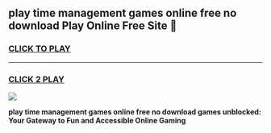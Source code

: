 
## play time management games online free no download Play Online Free Site 👋
<h3>
<a href="https://download.freeplayer.one?title=play_time_management_games_online_free_no_download&ref=21F">CLICK TO PLAY</a></h3>
<hr>

<h3>
<a href="https://download.freeplayer.one?title=play_time_management_games_online_free_no_download&ref=21F">CLICK 2 PLAY</a>
  
</h3>

<a href="https://download.freeplayer.one?title=play_time_management_games_online_free_no_download&ref=21F"><img src="https://cdnb.artstation.com/p/assets/images/images/032/539/853/original/anto-thomas-button-gif.gif"></a>


**play time management games online free no download games unblocked: Your Gateway to Fun and Accessible Online Gaming**
